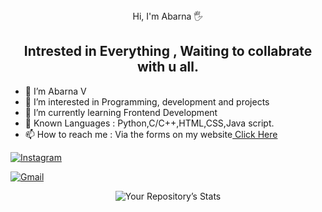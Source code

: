 <div align="center" border-radius= 50%>
</div>
<div align="center">
Hi, I'm Abarna 🖐️
<h2>
Intrested in Everything , Waiting to collabrate with u all.
<br>
</h2>

</div>

- 👋 I’m Abarna V
- 👀 I’m interested in Programming, development and projects
- 🌱 I’m currently learning Frontend Development
- 💬 Known Languages : Python,C/C++,HTML,CSS,Java script.
- 📫 How to reach me : Via the forms on my website<a href="https://abarna.tech/#contact" target="_blank"> Click Here </a>

<div>
<a href="https://www.instagram.com/abarna0202" target="_blank">

![Instagram](https://img.shields.io/badge/abarna0202-%23E4405F.svg?style=for-the-badge&logo=Instagram&logoColor=white)

</a>

<a href="mailto:abarnavelusamy0202@gmail.com" target="_blank">

![Gmail](https://img.shields.io/badge/Gmail-D14836?style=for-the-badge&logo=gmail&logoColor=white)

</a>


</div>

<div align="center">
  
![Your Repository’s Stats](https://github-readme-stats.vercel.app/api?username=abarnavelusamy&show_icons=true)

</div>
